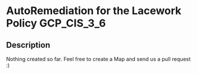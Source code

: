# AutoRemediation for the Lacework Policy GCP_CIS_3_6

## Description
Nothing created so far. Feel free to create a Map and send us a pull request :)
